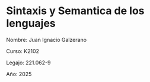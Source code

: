 # Sintaxis y Semantica de los lenguajes

Nombre: Juan Ignacio Galzerano 

Curso: K2102

Legajo: 221.062-9

Año: 2025

